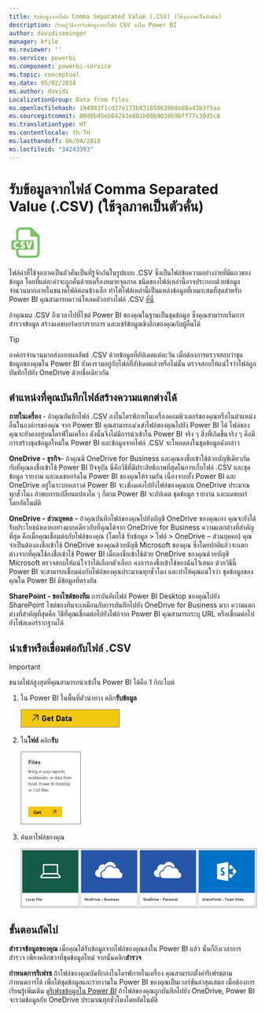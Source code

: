 ```yaml
---
title: รับข้อมูลจากไฟล์ Comma Separated Value (.CSV) (ใช้จุลภาคเป็นตัวคั่น)
description: เรียนรู้วิธีการรับข้อมูลจากไฟล์ CSV ลงใน Power BI
author: davidiseminger
manager: kfile
ms.reviewer: ''
ms.service: powerbi
ms.component: powerbi-service
ms.topic: conceptual
ms.date: 05/02/2018
ms.author: davidi
LocalizationGroup: Data from files
ms.openlocfilehash: 194993f1cd27e173b831850639b8e88a43b3f5aa
ms.sourcegitcommit: 80d6b45eb84243e801b60b9038b9bff77c30d5c8
ms.translationtype: HT
ms.contentlocale: th-TH
ms.lasthandoff: 06/04/2018
ms.locfileid: "34243393"
---
```

# <a name="get-data-from-comma-separated-value-csv-files"></a>รับข้อมูลจากไฟล์ Comma Separated Value (.CSV) (ใช้จุลภาคเป็นตัวคั่น)
![](media/service-comma-separated-value-files/csv_icon.png)

ไฟล์ค่าที่ใช้จุลภาคเป็นตัวคั่นเป็นที่รู้จักกันในรูปแบบ .CSV ซึ่งเป็นไฟล์ข้อความอย่างง่ายที่มีแถวของข้อมูล โดยที่แต่ละค่าจะถูกคั่นด้วยเครื่องหมายจุลภาค ชนิดของไฟล์เหล่านี้อาจประกอบด้วยข้อมูลจำนวนมากภายในขนาดไฟล์ค่อนข้างเล็ก ทำให้ไฟล์เหล่านี้เป็นแหล่งข้อมูลที่เหมาะสมที่สุดสำหรับ Power BI คุณสามารถดาวน์โหลดตัวอย่างไฟล์ .CSV [ที่นี่](http://go.microsoft.com/fwlink/?LinkID=619356)

ถ้าคุณมu .CSV ถึงเวลาไปที่ไซต์ Power BI ของคุณในฐานเป็นชุดข้อมูล ซึ่งคุณสามารถเริ่มการสำรวจข้อมูล สร้างแดชบอร์ดบางรายการ และแชร์ข้อมูลเชิงลึกของคุณกับผู้อื่นได้

>[!TIP]
>องค์กรจำนวนมากส่งออกผลลัพธ์ .CSV ด้วยข้อมูลที่อัปเดตแต่ละวัน เมื่อต้องการตรวจสอบว่าชุดข้อมูลของคุณใน Power BI ยังคงรวมอยู่กับไฟล์ที่อัปเดตแล้วหรือไม่นั้น ตรวจสอบให้แน่ใจว่าไฟล์ถูกบันทึกไปยัง OneDrive ด้วยชื่อเดียวกัน

## <a name="where-your-file-is-saved-makes-a-difference"></a>ตำแหน่งที่คุณบันทึกไฟล์สร้างความแตกต่างได้
**ภายในเครื่อง** - ถ้าคุณบันทึกไฟล์ .CSV ลงในไดรฟ์ภายในเครื่องคอมพิวเตอร์ของคุณหรือในตำแหน่งอื่นในองค์กรของคุณ จาก Power BI คุณสามารถ*นำเข้า*ไฟล์ของคุณไปยัง Power BI ได้ ไฟล์ของคุณจะยังคงอยู่บนไดรฟ์ในเครื่อง ดังนั้นจึงไม่มีการนำเข้าใน Power BI จริง ๆ สิ่งที่เกิดขึ้นจริง ๆ คือมีการสร้างชุดข้อมูลใหม่ใน Power BI และข้อมูลจากไฟล์ .CSV จะโหลดลงในชุดข้อมูลดังกล่าว

**OneDrive - ธุรกิจ**– ถ้าคุณมี OneDrive for Business และคุณลงชื่อเข้าใช้ด้วยบัญชีเดียวกันกับที่คุณลงชื่อเข้าใช้ Power BI ปัจจุบัน นี่คือวิธีที่มีประสิทธิภาพที่สุดในการเก็บไฟล์ .CSV และชุดข้อมูล รายงาน และแดชบอร์ดใน Power BI ของคุณให้รวมกัน เนื่องจากทั้ง Power BI และ OneDrive อยู่ในระบบคลาวด์ Power BI จะ*เชื่อมต่อ*ไปยังไฟล์ของคุณบน OneDrive ประมาณทุกชั่วโมง ถ้าพบการเปลี่ยนแปลงใด ๆ ก็ตาม Power BI จะอัปเดต ชุดข้อมูล รายงาน และแดชบอร์โดยอัตโนมัติ

**OneDrive - ส่วนบุคคล** – ถ้าคุณบันทึกไฟล์ของคุณไปยังบัญชี OneDrive ของคุณเอง คุณจะยังได้รับประโยชน์หลายอย่างแบบเดียวกับที่คุณได้จาก OneDrive for Business ความแตกต่างที่สำคัญที่สุด คือเมื่อคุณเชื่อมต่อกับไฟล์ของคุณ (โดยใช้ รับข้อมูล > ไฟล์ > OneDrive – ส่วนบุคคล) คุณจำเป็นต้องลงชื่อเข้าใช้ OneDrive ของคุณด้วยบัญชี Microsoft ของคุณ ซึ่งโดยปกติแล้วจะแตกต่างจากที่คุณใช้ลงชื่อเข้าใช้ Power BI เมื่อลงชื่อเข้าใช้ด้วย OneDrive ของคุณด้วยบัญชี Microsoft ตรวจสอบให้แน่ใจว่าได้เลือกตัวเลือก คงการลงชื่อเข้าใช้ของฉันไว้เสมอ ด้วยวิธีนี้ Power BI จะสามารถเชื่อมต่อกับไฟล์ของคุณประมาณทุกชั่วโมง และทำให้คุณแน่ใจว่า ชุดข้อมูลของคุณใน Power BI มีข้อมูลที่ตรงกัน

**SharePoint - ของไซต์ของทีม** การบันทึกไฟล์ Power BI Desktop ของคุณไปยัง SharePoint ไซต์ของทีมจะเหมือนกับการบันทึกไปยัง OneDrive for Business มาก ความแตกต่างที่สำคัญที่สุดคือ วิธีที่คุณเชื่อมต่อไปยังไฟล์จาก Power BI คุณสามารถระบุ URL หรือเชื่อมต่อไปยังโฟลเดอร์รากฐานได้

## <a name="import-or-connect-to-a-csv-file"></a>นำเข้าหรือเชื่อมต่อกับไฟล์ .CSV
>[!IMPORTANT]
>ขนาดไฟล์สูงสุดที่คุณสามารถนำเข้าใน Power BI ได้คือ 1 กิกะไบต์

1. ใน Power BI ในพื้นที่ตัวนำทาง คลิก**รับข้อมูล**
   
   ![](media/service-comma-separated-value-files/csv_get_data_button.png)
2. ใน**ไฟล์** คลิก**รับ**
   
   ![](media/service-comma-separated-value-files/csv_files_get.png)
3. ค้นหาไฟล์ของคุณ
   
   ![](media/service-comma-separated-value-files/csv_find_your_file.png)

## <a name="next-steps"></a>ขั้นตอนถัดไป
**สำรวจข้อมูลของคุณ** เมื่อคุณได้รับข้อมูลจากไฟล์ของคุณลงใน Power BI แล้ว นั่นก็ถึงเวลาการสำรวจ เพียงคลิกขวาที่ชุดข้อมูลใหม่ จากนั้นคลิก**สำรวจ**

**กำหนดการรีเฟรช** ถ้าไฟล์ของคุณบันทึกลงในไดรฟ์ภายในเครื่อง คุณสามารถตั้งค่ารีเฟรชตามกำหนดการได้ เพื่อให้ชุดข้อมูลและรายงานใน Power BI ของคุณเป็นเวอร์ชันล่าสุดเสมอ เมื่อต้องการเรียนรู้เพิ่มเติม ดู[รีเฟรชข้อมูลใน Power BI](refresh-data.md) ถ้าไฟล์ของคุณถูกบันทึกไปยัง OneDrive, Power BI จะรวมข้อมูลกับ OneDrive ประมาณทุกชั่วโมงโดยอัตโนมัติ

